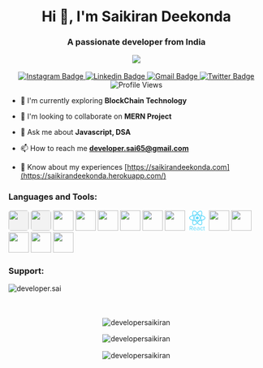  <!-- ![logo](https://github.com/Ashutosh-PMishra/Ashutosh-PMishra/blob/main/Github%20Banner.png) -->
 <h1 align="center">Hi 👋, I'm Saikiran Deekonda</h1>
 <!-- <h3 align="center">A passionate Software Engineer from India</h3> -->
 <h3 align="center">A passionate developer from India</h3>
 <!-- <h3 align="center">Full Stack Developer</h3> -->
 <p align="center">
   <img src="https://readme-typing-svg.herokuapp.com?color=0d8eceF&size=20&center=true&vCenter=true&width=550&height=60&lines=Hello+👋,+I'm+Saikiran!;+Passionate+Full+Stack+Developer+🚀;+Building+innovative+products+is+my+passion+✨;+Always+exploring+new+technologies;+Advocate+for+clean+code+and+best+practices.">
 </p> 
 
 <div align="center">
     <a href="https://instagram.com/saikiran_deekonda">
         <img src="https://img.shields.io/badge/@saikiran.deekonda-30302f?style=flat&logo=instagram&logoColor=white" alt="Instagram Badge">
     </a>
     <a href="https://linkedin.com/in/saikiran-deekonda">
         <img src="https://img.shields.io/badge/saikiran-30302f?style=flat&logo=linkedin" alt="Linkedin Badge">
     </a>
     <a href="mailto:developer.sai65@gmail.com">
         <img src="https://img.shields.io/badge/developer.sai65@gmail.com-30302f?style=flat&logo=Gmail&logoColor=white" alt="Gmail Badge">
     </a>
     <a href="https://twitter.com/DeveloperSai65">
         <img src="https://img.shields.io/badge/DeveloperSai65-30302f?style=flat&logo=Twitter&logoColor=white" alt="Twitter Badge">
     </a>
     <a >
         <img src="https://komarev.com/ghpvc/?username=developersaikiran&label=Profile%20views&color=0e75b6&style=flat" alt="Profile Views">
     </a>
 </div>
 
 
 
 - 🌱 I'm currently exploring **BlockChain Technology**
 
 - 👯 I'm looking to collaborate on **MERN Project**
 
 - 💬 Ask me about **Javascript, DSA**
 
 - 📫 How to reach me **developer.sai65@gmail.com**
 
 - 📄 Know about my experiences [https://saikirandeekonda.com](https://saikirandeekonda.herokuapp.com/)
 
 
 
 <h3 align="left">Languages and Tools:</h3>
 <p align="left"> 
     <a rel="noreferrer" style="display: inline-flex; overflow: hidden; background-color: #f2f2f2; border-radius: 5px; padding: 0px;"> 
         <img src="https://cdn-icons-png.flaticon.com/128/5968/5968292.png"  width="40" height="40"/> 
     </a>
     <a rel="noreferrer" style="display: inline-flex; overflow: hidden; background-color: #f2f2f2; border-radius: 5px; padding: 0px;"> 
         <img src="https://cdn-icons-png.flaticon.com/128/5968/5968381.png"  width="40" height="40"/> 
     </a>
     <a rel="noreferrer"> 
         <img src="https://cdn-icons-png.flaticon.com/128/1051/1051277.png"  width="40" height="40"/> 
     </a>
     <a rel="noreferrer"> 
         <img src="https://cdn-icons-png.flaticon.com/128/732/732190.png"  width="40" height="40"/> 
     </a>
     <a rel="noreferrer" > 
         <img src="https://img.icons8.com/?size=80&id=sh3mEpjaKHWj&format=png"  width="40" height="40"/> 
     </a>
     <a rel="noreferrer" > 
         <img src="https://www.freepnglogos.com/uploads/logo-mysql-png/logo-mysql-mysql-logo-png-images-are-download-crazypng-21.png"  width="40" height="40"/> 
     </a>
     <a rel="noreferrer"> 
         <img src="https://img.icons8.com/?size=80&id=LwQEs9KnDgIo&format=png"  width="40" height="40"/> 
     </a>
     <a rel="noreferrer"> 
         <img src="https://img.icons8.com/?size=80&id=8rKdRqZFLurS&format=png"  width="40" height="40"/> 
     </a>
     <a rel="noreferrer"> 
         <img src="https://raw.githubusercontent.com/devicons/devicon/master/icons/react/react-original-wordmark.svg"  width="40" height="40"/> 
     </a>
     <a rel="noreferrer"> 
         <img src="https://img.icons8.com/?size=48&id=123603&format=png"  width="40" height="40"/> 
     </a>
     <a rel="noreferrer"> 
         <img src="https://img.icons8.com/?size=48&id=71257&format=png"  width="40" height="40"/> 
     </a>
     <a rel="noreferrer"> 
         <img src="https://img.icons8.com/?size=48&id=hsPbhkOH4FMe&format=png"  width="40" height="40"/> 
     </a>
     <a rel="noreferrer"> 
         <img src="https://img.icons8.com/?size=48&id=nUFOCFvI5eIk&format=png"  width="40" height="40"/> 
     </a>
     <a rel="noreferrer"> 
         <img src="https://cdn-icons-png.flaticon.com/128/7067/7067846.png"  width="40" height="40"/> 
     </a>
 </p>
 
 <h3 align="left">Support:</h3>
     <a href="https://www.buymeacoffee.com/developer.sai"> 
         <img align="left" src="https://cdn.buymeacoffee.com/buttons/v2/default-yellow.png" height="50" width="210" alt="developer.sai" />
     </a>
 <br>
 <br>
 <br>
   
 <p align="center">
     <img align="center" src="https://github-readme-stats.vercel.app/api/top-langs?username=developersaikiran&show_icons=true&locale=en&layout=compact" alt="developersaikiran" />
 </p>
 
 <p align="center">
     <img align="center" src="https://github-readme-stats.vercel.app/api?username=developersaikiran&show_icons=true&locale=en" alt="developersaikiran" />
 </p>
 
 <p align="center">
     <img align="center" src="https://github-readme-streak-stats.herokuapp.com/?user=developersaikiran&" alt="developersaikiran" />
 </p>
